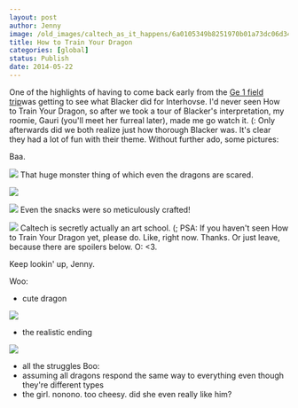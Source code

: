 ```yaml
---
layout: post
author: Jenny
image: /old_images/caltech_as_it_happens/6a0105349b8251970b01a73dc06d34970d.jpg
title: How to Train Your Dragon
categories: [global]
status: Publish
date: 2014-05-22
---
```


One of the highlights of having to come back early from the [Ge 1 field trip](https://caltech.typepad.com/caltech_as_it_happens/2014/04/geology-rocks.html)was getting to see what Blacker did for Interhovse. I'd never seen How to Train Your Dragon, so after we took a tour of Blacker's interpretation, my roomie, Gauri (you'll meet her furreal later), made me go watch it. (:
Only afterwards did we both realize just how thorough Blacker was. It's clear they had a lot of fun with their theme. Without further ado, some pictures:

Baa.


![](/old_images/caltech_as_it_happens/6a0105349b8251970b01a3fd058cbc970b.jpg)
That huge monster thing of which even the dragons are scared.


![](/old_images/caltech_as_it_happens/6a0105349b8251970b01a73dc06d5d970d.jpg)

![](/old_images/caltech_as_it_happens/6a0105349b8251970b01a511b53eab970c.jpg)
Even the snacks were so meticulously crafted!


![](/old_images/caltech_as_it_happens/6a0105349b8251970b01a3fd05c1a8970b.jpg)
Caltech is secretly actually an art school. (;
PSA: If you haven't seen How to Train Your Dragon yet, please do. Like, right now. Thanks. Or just leave, because there are spoilers below. O:
&lt;3.

Keep lookin' up,
Jenny.

Woo:
- cute dragon


![](/old_images/6a0105349b8251970b01a511b574aa970c-500wi.jpg)
- the realistic ending


![](/old_images/6a0105349b8251970b01a73dc0a45a970d-500wi.jpg)
- all the struggles
Boo:
- assuming all dragons respond the same way to everything even though they're different types
- the girl. nonono. too cheesy. did she even really like him?

